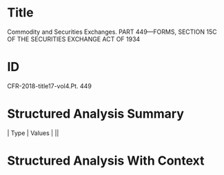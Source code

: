 # Title

 Commodity and Securities Exchanges. PART 449—FORMS, SECTION 15C OF THE SECURITIES EXCHANGE ACT OF 1934


# ID

 CFR-2018-title17-vol4.Pt. 449


# Structured Analysis Summary

| Type   | Values   |
||


# Structured Analysis With Context

 


